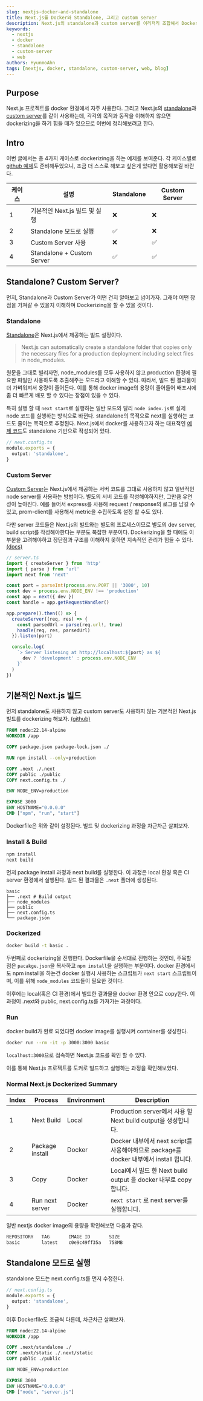 ```yaml
---
slug: nextjs-docker-and-standalone
title: Next.js를 Docker와 Standalone, 그리고 custom server
description: Next.js의 standalone과 custom server를 이리저리 조합해서 Dockerizing을 해보자.
keywords:
  - nextjs
  - docker
  - standalone
  - custom-server
  - web
authors: HyunmoAhn
tags: [nextjs, docker, standalone, custom-server, web, blog]
---
```


## Purpose

Next.js 프로젝트를 docker 환경에서 자주 사용한다. 그리고 Next.js의 [standalone](https://nextjs.org/docs/pages/api-reference/config/next-config-js/output#automatically-copying-traced-files)과
[custom server](https://nextjs.org/docs/pages/building-your-application/configuring/custom-server)를 같이 사용하는데,
각각의 목적과 동작을 이해하지 않으면 dockerizing을 하기 힘들 때가 있으므로 이번에 정리해보려고 한다.

## Intro

이번 글에서는 총 4가지 케이스로 dockerizing을 하는 예제를 보여준다.
각 케이스별로 [github 예제](https://github.com/HyunmoAhn/nextjs-docker-example)도 준비해두었으니, 조금 더 스스로 해보고 싶은게 있다면 활용해보길 바란다.

| 케이스 | 설명                        | Standalone | Custom Server |
|--------|-----------------------------|------------|---------------|
| 1      | 기본적인 Next.js 빌드 및 실행 | ❌        | ❌            |
| 2      | Standalone 모드로 실행       | ✅        | ❌            |
| 3      | Custom Server 사용          | ❌        | ✅            |
| 4      | Standalone + Custom Server  | ✅        | ✅            |

<!-- truncate -->

## Standalone? Custom Server?

먼저, Standalone과 Custom Server가 어떤 건지 알아보고 넘어가자. 그래야 어떤 장점을 가져갈 수 있을지 이해하며 Dockerizing을 할 수 있을 것이다.

### Standalone

[Standalone](https://nextjs.org/docs/pages/api-reference/config/next-config-js/output#automatically-copying-traced-files)은 Next.js에서 제공하는 빌드 설정이다.

> Next.js can automatically create a standalone folder that copies only the necessary files for a production deployment including select files in node_modules.

원문을 그대로 빌리자면, node_modules를 모두 사용하지 않고 production 환경에 필요한 파일만 사용하도록 추출해주는 모드라고 이해할 수 있다.
따라서, 빌드 된 결과물이 더 가벼워져서 용량이 줄어든다. 이를 통해 docker image의 용량이 줄어들어 배포시에 좀 더 빠르게 배포 할 수 있다는 장점이 있을 수 있다.

특히 실행 할 때 `next start`로 실행하는 일반 모드와 달리 `node index.js`로 실제 node 코드를 실행하는 방식으로 바뀐다. standalone의 목적으로 next를 실행하는 코드도 줄이는 목적으로 추정된다.
Next.js에서 docker를 사용하고자 하는 대표적인 [예제 코드](https://github.com/vercel/next.js/blob/canary/examples/with-docker/next.config.js#L3)도 standalone 기반으로 작성되어 있다.

```ts
// next.config.ts
module.exports = {
  output: 'standalone',
}
```


### Custom Server

[Custom Server](https://nextjs.org/docs/pages/building-your-application/configuring/custom-server)는 Next.js에서 제공하는 서버 코드를 그대로 사용하지 않고 일반적인 node server를 사용하는 방법이다.
별도의 서버 코드를 작성해야하지만, 그만큼 유연성이 높아진다. 예를 들어서 express를 사용해 request / response의 로그를 남길 수 있고, prom-client를 사용해서 metric을 수집하도록 설정 할 수도 있다.

다만 server 코드들은 Next.js의 빌드와는 별도의 프로세스이므로 별도의 dev server, build script를 작성해야한다는 부분도 복잡한 부분이다.
Dockerizing을 할 때에도 이 부분을 고려해야하고 장단점과 구조를 이해하지 못하면 지속적인 관리가 힘들 수 있다. [(docs)](https://github.com/vercel/next.js/blob/canary/examples/custom-server/server.ts)

```ts
// server.ts
import { createServer } from 'http'
import { parse } from 'url'
import next from 'next'

const port = parseInt(process.env.PORT || '3000', 10)
const dev = process.env.NODE_ENV !== 'production'
const app = next({ dev })
const handle = app.getRequestHandler()

app.prepare().then(() => {
  createServer((req, res) => {
    const parsedUrl = parse(req.url!, true)
    handle(req, res, parsedUrl)
  }).listen(port)

  console.log(
    `> Server listening at http://localhost:${port} as ${
      dev ? 'development' : process.env.NODE_ENV
    }`
  )
})
```


## 기본적인 Next.js 빌드

먼저 standalone도 사용하지 않고 custom server도 사용하지 않는 기본적인 Next.js 빌드를 dockerizing 해보자. [(github)](https://github.com/HyunmoAhn/nextjs-docker-example/blob/main/basic/Dockerfile)

```dockerfile
FROM node:22.14-alpine
WORKDIR /app

COPY package.json package-lock.json ./

RUN npm install --only=production

COPY .next ./.next
COPY public ./public
COPY next.config.ts ./

ENV NODE_ENV=production

EXPOSE 3000
ENV HOSTNAME="0.0.0.0"
CMD ["npm", "run", "start"]
```

Dockerfile은 위와 같이 설정된다. 빌드 및 dockerizing 과정을 차근차근 살펴보자.

### Install & Build

```bash
npm install
next build
```

먼저 package install 과정과 next build를 실행한다. 이 과정은 local 환경 혹은 CI server 환경에서 실행된다.
빌드 된 결과물은 `.next` 폴더에 생성된다.
```
basic
├── .next # Build output
├── node_modules
├── public
├── next.config.ts
└── package.json
```

### Dockerized

```bash
docker build -t basic .
```
두번째로 dockerizing을 진행한다. Dockerfile을 순서대로 진행하는 것인데, 주목할 점은 `pacakge.json`을 복사하고 `npm install`을 실행하는 부분이다.
docker 환경에서도 npm install을 하는건 docker 실행시 사용하는 스크립트가 `next start` 스크립트이며, 이를 위해 `node_modules` 코드들이 필요한 것이다.

이후에는 local(혹은 CI 환경)에서 빌드한 결과물을 docker 환경 안으로 copy한다.
이 과정이 .next와 public, next.config.ts를 가져가는 과정이다.

### Run
docker build가 완료 되었다면 docker image를 실행시켜 container를 생성한다.
```bash
docker run --rm -it -p 3000:3000 basic
```
`localhost:3000`으로 접속하면 Next.js 코드를 확인 할 수 있다.


이를 통해 Next.js 프로젝트를 도커로 빌드하고 실행하는 과정을 확인해보았다.

### Normal Next.js Dockerized Summary

| Index | Process         | Environment | Description                                                        |
|-------|-----------------|-------------|--------------------------------------------------------------------|
| 1     | Next Build      | Local       | Production server에서 사용 할 Next build output을 생성합니다.                 |
| 2     | Package install | Docker      | Docker 내부에서 next script를 사용해야하므로 package를 docker 내부에서 install 합니다. |
| 3     | Copy            | Docker      | Local에서 빌드 한 Next build output 을 docker 내부로 copy 합니다.              |
| 4     | Run next server | Docker      | `next start` 로 next server를 실행합니다.                                 |

일반 nextjs docker image의 용량을 확인해보면 다음과 같다.
```bash
REPOSITORY   TAG       IMAGE ID       SIZE
basic        latest    c0e9c49ff35a   758MB
````


## Standalone 모드로 실행

standalone 모드는 next.config.ts를 먼저 수정한다.

```ts
// next.config.ts
module.exports = {
  output: 'standalone',
}
```

이후 Dockerfile도 조금씩 다른데, 차근차근 살펴보자.
```dockerfile
FROM node:22.14-alpine
WORKDIR /app

COPY .next/standalone ./
COPY .next/static ./.next/static
COPY public ./public

ENV NODE_ENV=production

EXPOSE 3000
ENV HOSTNAME="0.0.0.0"
CMD ["node", "server.js"]
```

